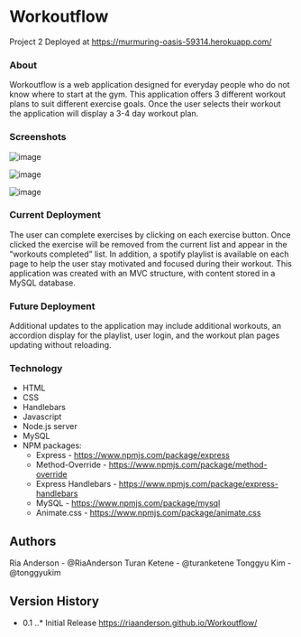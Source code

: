 # Workoutflow
Project 2
Deployed at https://murmuring-oasis-59314.herokuapp.com/

### About
Workoutflow is a web application designed for everyday people who do not know where to start at the gym. This application offers 3 different workout plans to suit different exercise goals. Once the user selects their workout the application will display a 3-4 day workout plan. 

### Screenshots
![image](https://user-images.githubusercontent.com/52515674/68989676-dc758b80-07fe-11ea-90eb-0d50549a91f6.png)

![image](https://user-images.githubusercontent.com/52515674/68989688-ee572e80-07fe-11ea-9463-41e25a680a84.png)

![image](https://user-images.githubusercontent.com/52515674/68989676-dc758b80-07fe-11ea-90eb-0d50549a91f6.png)

### Current Deployment
The user can complete exercises by clicking on each exercise button. Once clicked the exercise will be removed from the current list and appear in the “workouts completed” list. In addition, a spotify playlist is available on each page to help the user stay motivated and focused during their workout. This application was created with an MVC structure, with content stored in a MySQL database.

### Future Deployment
Additional updates to the application may include additional workouts, an accordion display for the playlist, user login, and the workout plan pages updating without reloading.

### Technology
* HTML
* CSS
* Handlebars
* Javascript
* Node.js server
* MySQL
* NPM packages: 
  * Express - https://www.npmjs.com/package/express
  * Method-Override - https://www.npmjs.com/package/method-override
  * Express Handlebars - https://www.npmjs.com/package/express-handlebars
  * MySQL - https://www.npmjs.com/package/mysql
  * Animate.css - https://www.npmjs.com/package/animate.css

## Authors
Ria Anderson - @RiaAnderson
Turan Ketene - @turanketene
Tonggyu Kim - @tonggyukim
 
## Version History
* 0.1
..* Initial Release https://riaanderson.github.io/Workoutflow/








 
 

